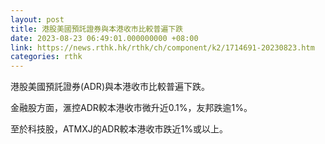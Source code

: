 ```yaml
---
layout: post
title: 港股美國預託證券與本港收市比較普遍下跌
date: 2023-08-23 06:49:01.000000000 +08:00
link: https://news.rthk.hk/rthk/ch/component/k2/1714691-20230823.htm
categories: rthk
---
```


港股美國預託證券(ADR)與本港收市比較普遍下跌。

金融股方面，滙控ADR較本港收市微升近0.1%，友邦跌逾1%。

至於科技股，ATMXJ的ADR較本港收市跌近1%或以上。
